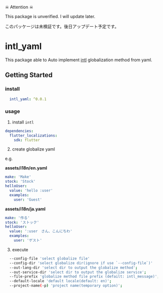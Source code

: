 ☠ Attention ☠

This package is unverified. I will update later.

このパッケージは未検証です。後日アップデート予定です。

# intl_yaml

This package able to Auto implement [intl](https://pub.dartlang.org/packages/intl) globalization method from yaml.

## Getting Started

### install

```yaml
  intl_yaml: ^0.0.1
```

### usage

1. install `intl`

```yaml
dependencies:
  flutter_localizations:
    sdk: flutter
```

2. create globalize yaml

e.g.

**assets/i18n/en.yaml**

```yaml
make: 'Make'
stock: 'Stock'
helloUser:
  value: 'hello :user'
  examples:
    user: 'Guest'
```


**assets/i18n/ja.yaml**

```yaml
make: '作る'
stock: 'ストック'
helloUser:
  value: ':user　さん、こんにちわ'
  examples:
    user: 'ゲスト'
```


3. execute

```bash
  --config-file 'select globalize file'
  --config-dir 'select globalize dir(ignore if use `--config-file`)'
  --out-lang-dir 'select dir to output the globalize method';
  --out-service-dir 'select dir to output the globalize service';
  --file-prefix 'globalize method file prefix (defailt: intl_message)';
  --default-locale 'default locale(default: en)';
  --project-name(-p) 'project name(temporary option)';
```

